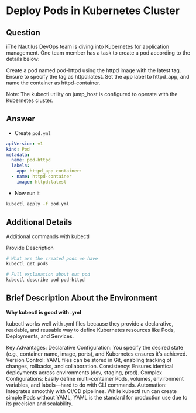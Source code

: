 # Deploy Pods in Kubernetes Cluster

## Question

iThe Nautilus DevOps team is diving into Kubernetes for application management. One team member has a task to create a pod according to the details below:

Create a pod named pod-httpd using the httpd image with the latest tag. Ensure to specify the tag as httpd:latest.
Set the app label to httpd_app, and name the container as httpd-container.

Note: The kubectl utility on jump_host is configured to operate with the Kubernetes cluster.

## Answer

- Create `pod.yml`
```yml
apiVersion: v1
kind: Pod
metadata:
  name: pod-httpd
  labels:
    app: httpd_app container:
  - name: httpd-container
    image: httpd:latest
```

- Now run it
```bash
kubectl apply -f pod.yml
```

## Additional Details

Additional commands with kubectl

Provide Description
```bash
# What are the created pods we have
kubectl get pods

# Full explanation about out pod
kubectl describe pod pod-httpd
```

## Brief Description About the Environment

**Why kubectl is good with .yml**

kubectl works well with .yml files because they provide a declarative, readable, and reusable way to define Kubernetes resources like Pods, Deployments, and Services.

Key Advantages:
Declarative Configuration: You specify the desired state (e.g., container name, image, ports), and Kubernetes ensures it’s achieved.
Version Control: YAML files can be stored in Git, enabling tracking of changes, rollbacks, and collaboration.
Consistency: Ensures identical deployments across environments (dev, staging, prod).
Complex Configurations: Easily define multi-container Pods, volumes, environment variables, and labels—hard to do with CLI commands.
Automation: Integrates smoothly with CI/CD pipelines.
While kubectl run can create simple Pods without YAML, YAML is the standard for production use due to its precision and scalability.

